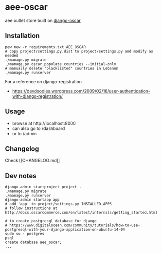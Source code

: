 # aee-oscar
aee outlet store built on [django-oscar](https://github.com/django-oscar/django-oscar)


## Installation

```
pew new -r requirements.txt AEE_OSCAR
# copy project/settings.py.dist to project/settings.py and modify as needed
./manage.py migrate
./manage.py oscar_populate_countries --initial-only
# manually delete "blacklisted" countries in Lebanon
./manage.py runserver
```

For a reference on django-registration
- https://devdoodles.wordpress.com/2009/02/16/user-authentication-with-django-registration/


## Usage

- browse at http://localhost:8000
- can also go to /dashboard
- or to /admin


## Changelog
Check [[CHANGELOG.md]]


## Dev notes
```
django-admin startproject project .
./manage.py migrate
./manage.py runserver
django-admin startapp app
# add 'app' to project/settings.py INSTALLED_APPS
# follow instructions at http://docs.oscarcommerce.com/en/latest/internals/getting_started.html

# to create postgresql database for django
# https://www.digitalocean.com/community/tutorials/how-to-use-postgresql-with-your-django-application-on-ubuntu-14-04
sudo su - postgres
psql
create database aee_oscar;
...
```
